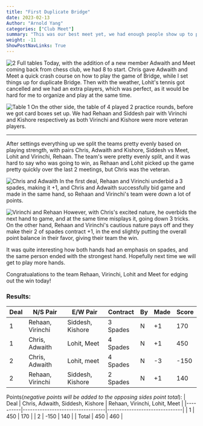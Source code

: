 ```yaml
---
title: "First Duplicate Bridge"
date: 2023-02-13
Author: "Arnold Yang"
categories: ["Club Meet"]
summary: "This was our best meet yet, we had enough people show up to play duplicate Bridge and everybody had a blast. After 2 back and forth rounds, the team Virinchi, Rehaan, Meet and Lohit ended up coming out on top."
weight: -11
ShowPostNavLinks: True
---
```


![2 Full tables](/uploads/2-13-2023-meeting/IMG_6346.jpg)
Today, with the addition of a new member Adwaith and Meet coming back from chess club, we had 8 to start. Chris gave Adwaith and Meet a quick crash course on how to play the game of Bridge, while I set things up for duplicate Bridge. Then with the weather, Lohit's tennis got cancelled and we had an extra players, which was perfect, as it would be hard for me to organize and play at the same time. 

![Table 1](/uploads/2-13-2023-meeting/IMG_6347.jpg)
On the other side, the table of 4 played 2 practice rounds, before we got card boxes set up. We had Rehaan and Siddesh pair with Virinchi and Kishore respectively as both Virinchi and Kishore were more veteran players.

---

After settings everything up we split the teams pretty evenly based on playing strength, with pairs Chris, Adwaith and Kishore, Siddesh vs Meet, Lohit and Virinchi, Rehaan. The team's were pretty evenly split, and it was hard to say who was going to win, as Rehaan and Lohit picked up the game pretty quickly over the last 2 meetings, but Chris was the veteran. 

![Chris and Adwaith](/uploads/2-13-2023-meeting/IMG_6350.jpg)
In the first deal, Rehaan and Virinchi underbid a 3 spades, making it +1, and Chris and Adwaith successfully bid game and made in the same hand, so Rehaan and Virinchi's team were down a lot of points.

![Virinchi and Rehaan](/uploads/2-13-2023-meeting/IMG_6355.jpg)
However, with Chris's excited nature, he overbids the next hand to game, and at the same time misplays it, going down 3 tricks. On the other hand, Rehaan and Virinchi's cautious nature pays off and they make their 2 of spades contract +1, in the end slightly putting the overall point balance in their favor, giving their team the win. 

It was quite interesting how both hands had an emphasis on spades, and the same person ended with the strongest hand. Hopefully next time we will get to play more hands.

Congratualations to the team Rehaan, Virinchi, Lohit and Meet for edging out the win today!

### Results:
| Deal | N/S Pair         | E/W Pair         | Contract | By | Made | Score |
|------|------------------|------------------|----------|----|------|-------|
| 1    | Rehaan, Virinchi | Siddesh, Kishore | 3 Spades | N  | +1   | 170   |
| 1    | Chris, Adwaith   | Lohit, Meet      | 4 Spades | N  | +1   | 450   |
| 2    | Chris, Adwaith   | Lohit, meet      | 4 Spades | N  | -3   | -150  |
| 2    | Rehaan, Virinchi | Siddesh, Kishore | 2 Spades | N  | +1   | 140   |

Points(*negative points will be added to the opposing sides point total*):
|   Deal   | Chris, Adwaith, Siddesh, Kishore | Rehaan, Virinchi, Lohit, Meet |
|----------|----------------------------------|-------------------------------|
| 1        | 450                              | 170                           |
| 2        | -150                             | 140                           |
| Total    | 450                             | 460                           |
